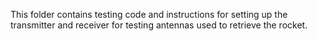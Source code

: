 This folder contains testing code and instructions for setting up the transmitter and receiver for testing antennas used to retrieve the rocket.
